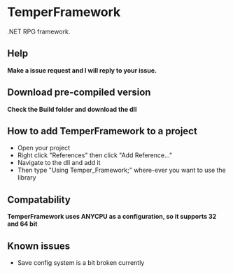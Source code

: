 # TemperFramework
.NET RPG framework.


## Help
**Make a issue request and I will reply to your issue.**


## Download pre-compiled version
**Check the Build folder and download the dll**

## How to add TemperFramework to a project
* Open your project
* Right click "References" then click "Add Reference..." 
* Navigate to the dll and add it
* Then type "Using Temper_Framework;" where-ever you want to use the library

## Compatability 
**TemperFramework uses ANYCPU as a configuration, so it supports 32 and 64 bit**

## Known issues
* Save config system is a bit broken currently
